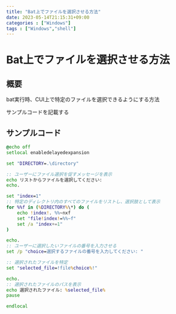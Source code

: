 ```yaml
---
title: "Bat上でファイルを選択させる方法"
date: 2023-05-14T21:15:31+09:00
categories : ["Windows"]
tags : ["Windows","shell"]
---
```


# Bat上でファイルを選択させる方法

## 概要

bat実行時、CUI上で特定のファイルを選択できるようにする方法

サンプルコードを記載する

## サンプルコード

``` bat
@echo off
setlocal enabledelayedexpansion

set "DIRECTORY=.\directory"

:: ユーザーにファイル選択を促すメッセージを表示
echo リストからファイルを選択してください:
echo.

set "index=1"
:: 特定のディレクトリ内のすべてのファイルをリストし、選択肢として表示
for %%f in (%DIRECTORY%\*) do (
    echo !index!. %%~nxf
    set "file!index!=%%~f"
    set /a "index+=1"
)

echo.
:: ユーザーに選択したいファイルの番号を入力させる
set /p "choice=選択するファイルの番号を入力してください: "

:: 選択されたファイルを特定
set "selected_file=!file%choice%!"

echo.
:: 選択されたファイルのパスを表示
echo 選択されたファイル: %selected_file%
pause

endlocal
```